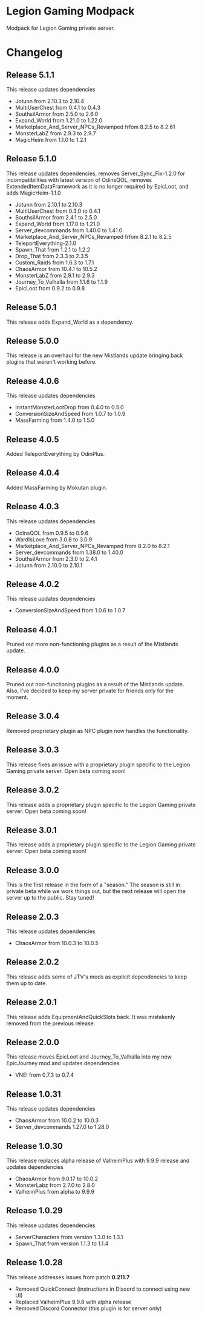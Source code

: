 # Legion Gaming Modpack

Modpack for Legion Gaming private server.

# Changelog

## Release 5.1.1

This release updates dependencies

* Jotunn from 2.10.3 to 2.10.4
* MultiUserChest from 0.4.1 to 0.4.3
* SouthsilArmor from 2.5.0 to 2.6.0
* Expand_World from 1.21.0 to 1.22.0
* Marketplace_And_Server_NPCs_Revamped frfom 8.2.5 to 8.2.61
* MonsterLabZ from 2.9.3 to 2.9.7
* MagicHeim from 1.1.0 to 1.2.1

## Release 5.1.0

This release updates dependencies, removes Server_Sync_Fix-1.2.0 for incompatibilities with latest version of OdinsQOL,
removes ExtendedItemDataFramework as it is no longer required by EpicLoot,
and adds MagicHeim-1.1.0

* Jotunn from 2.10.1 to 2.10.3
* MultiUserChest from 0.3.0 to 0.4.1
* SouthsilArmor from 2.4.1 to 2.5.0
* Expand_World from 1.17.0 to 1.21.0
* Server_devcommands from 1.40.0 to 1.41.0
* Marketplace_And_Server_NPCs_Revamped frfom 8.2.1 to 8.2.5
* TeleportEverything-2.1.0
* Spawn_That from 1.2.1 to 1.2.2
* Drop_That from 2.3.3 to 2.3.5
* Custom_Raids from 1.6.3 to 1.7.1
* ChaosArmor from 10.4.1 to 10.5.2
* MonsterLabZ from 2.9.1 to 2.9.3
* Journey_To_Valhalla from 1.1.6 to 1.1.9
* EpicLoot from 0.9.2 to 0.9.8

## Release 5.0.1

This release adds Expand_World as a dependency.

## Release 5.0.0

This release is an overhaul for the new Mistlands update bringing back plugins that weren't working before.

## Release 4.0.6

This release updates dependencies

* InstantMonsterLootDrop from 0.4.0 to 0.5.0
* ConversionSizeAndSpeed from 1.0.7 to 1.0.9
* MassFarming from 1.4.0 to 1.5.0

## Release 4.0.5

Added TeleportEverything by OdinPlus.

## Release 4.0.4

Added MassFarming by Mokutan plugin.

## Release 4.0.3

This release updates dependencies

* OdinsQOL from 0.9.5 to 0.9.6
* WardIsLove from 3.0.8 to 3.0.9
* Marketplace_And_Server_NPCs_Revamped from 8.2.0 to 8.2.1
* Server_devcommands from 1.38.0 to 1.40.0
* SouthsilArmor from 2.3.0 to 2.4.1
* Jotunn from 2.10.0 to 2.10.1

## Release 4.0.2

This release updates dependencies

* ConversionSizeAndSpeed from 1.0.6 to 1.0.7

## Release 4.0.1

Pruned out more non-functioning plugins as a result of the Mistlands update.

## Release 4.0.0

Pruned out non-functioning plugins as a result of the Mistlands update. Also, I've decided to keep my server private for friends only for the moment.

## Release 3.0.4

Removed proprietary plugin as NPC plugin now handles the functionality.

## Release 3.0.3

This release fixes an issue with a proprietary plugin specific to the Legion Gaming private server. Open beta coming soon!

## Release 3.0.2

This release adds a proprietary plugin specific to the Legion Gaming private server. Open beta coming soon!

## Release 3.0.1

This release adds a proprietary plugin specific to the Legion Gaming private server. Open beta coming soon!

## Release 3.0.0

This is the first release in the form of a "season." The season is still in private beta while we work things out, but the next release will open the server up to the public. Stay tuned!

## Release 2.0.3

This release updates dependencies

* ChaosArmor from 10.0.3 to 10.0.5

## Release 2.0.2

This release adds some of JTV's mods as explicit dependencies to keep them up to date.

## Release 2.0.1

This release adds EquipmentAndQuickSlots back. It was mistakenly removed from the previous release.

## Release 2.0.0

This release moves EpicLoot and Journey_To_Valhalla into my new EpicJourney mod and updates dependencies

* VNEI from 0.7.3 to 0.7.4

## Release 1.0.31

This release updates dependencies

* ChaosArmor from 10.0.2 to 10.0.3
* Server_devcommands 1.27.0 to 1.28.0

## Release 1.0.30

This release replaces alpha release of ValheimPlus with 9.9.9 release and updates dependencies

* ChaosArmor from 9.0.17 to 10.0.2
* MonsterLabz from 2.7.0 to 2.8.0
* ValheimPlus from alpha to 9.9.9

## Release 1.0.29

This release updates dependencies

* ServerCharacters from version 1.3.0 to 1.3.1
* Spawn_That from version 1.1.3 to 1.1.4

## Release 1.0.28

This release addresses issues from patch **0.211.7**

* Removed QuickConnect (instructions in Discord to connect using new UI)
* Replaced ValheimPlus 9.9.8 with alpha release
* Removed Discord Connector (this plugin is for server only)